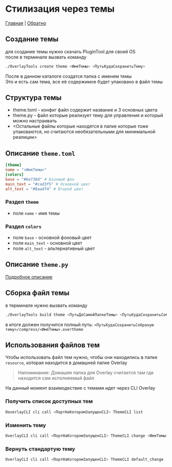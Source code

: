 # Стилизация через темы

[Главная](../README.md) | [Обратно](index.md)

## Создание темы

для создание темы нужно скачать PluginTool для своей OS  
после в терминале вызвать команду
```bash
./OverlayTools create theme <ИмяТемы> <ПутьКудаСохранитьТему>
```

После в данном каталоге создатся папка с именем темы  
Это и есть сам тема, все её содержимое будет упаковано в файл темы

## Структура темы

- theme.toml - конфиг файл содержит название и 3 основных цвета
- theme.py - файл которые реализует тему для управления и который можно настраивать
- <Остальные файлы которые находятся в папке которые тоже упаковаются, но считаются необязательными для минимальной реалиции>

## Описание `theme.toml`

```toml
[theme]
name = "<ИмяТемы>"
[colors]
base = "#6e738d" # Базовый фон
main_text = "#cad3f5" # Основной цвет
alt_text = "#8aadf4" # Второй цвет
```

### Раздел `theme`

- поле `name` - имя темы

### Раздел `colors`

- поле `base` - основной фоновый цвет
- поле `main_text` - основной цвет
- поле `alt_text` - альтернативный цвет

## Описание `theme.py`

[Подробное описание](theme_file.md)

## Cборка файл темы

в терминале нужно вызвать команду

```bash
./OverlayTools build theme <ПутьДоСамойПапкеТемы> <ПутьКудаСохранитьСобраную тему>
```

в итоге должен получится полный путь:
`<ПутьКудаСохранитьСобраную тему>/compress/<ИмяТемы>.overtheme`

## Использования файлов тем

Чтобы использовать файл тем нужно, чтобы они находились в папке `resource`, которая находится в домашней папке Overlay

> Напоминание: Домашяя папка для Overlay считается там где находится сам исполняемый файл

На данный момент взаимодествие с темами идет через CLI Overlay

### Получить список доступных тем

```bash
OoverlayCLI cli call <ПортНаКоторомЗапущенCLI> ThemeCLI list
```

### Изменить тему

```bash
OverlayCLI cli call <ПортНаКоторомЗапущенCLI> ThemeCLI change <ИмяТемы>
```

### Вернуть стандартую тему

```bash
OverlayCLI cli call <ПортНаКоторомЗапущенCLI> ThemeCLI default_change
```